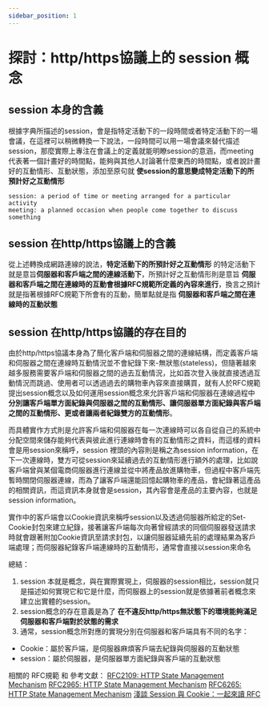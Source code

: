 ```yaml
---
sidebar_position: 1
---
```

#  探討：http/https協議上的 session 概念

## session 本身的含義

根據字典所描述的session，會是指特定活動下的一段時間或者特定活動下的一場會議，在這裡可以稍微轉換一下說法，一段時間可以用一場會議來替代描述session，那麼實際上專注在會議上的定義就能明瞭session的意涵，而meeting代表著一個計畫好的時間點，能夠與其他人討論著什麼東西的時間點，或者說計畫好的互動情形、互動狀態，添加至原句就 **使session的意思變成特定活動下的所預計好之互動情形** 
```
session: a period of time or meeting arranged for a particular activity
meeting: a planned occasion when people come together to discuss something
```

## session 在http/https協議上的含義
從上述轉換成網路連線的說法，**特定活動下的所預計好之互動情形** 的特定活動下就是意旨**伺服器和客戶端之間的連線活動下**，所預計好之互動情形則是意旨 **伺服器和客戶端之間在連線時的互動會根據RFC規範所定義的內容來進行**，換言之預計就是指著根據RFC規範下所會有的互動，簡單點就是指 **伺服器和客戶端之間在連線時的互動狀態**


## session 在http/https協議的存在目的
由於http/https協議本身為了簡化客戶端和伺服器之間的連線結構，而定義客戶端和伺服器之間在連線時互動情況並不會紀錄下來-無狀態(stateless)，但隨著越來越多服務需要客戶端和伺服器之間的過去互動情況，比如首次登入後就直接透過互動情況而跳過、使用者可以透過過去的購物車內容來直接購買，就有人於RFC規範提出session概念以及如何運用session概念來允許客戶端和伺服器在連線過程中 **分別讓客戶端單方面紀錄與伺服器之間的互動情形、讓伺服器單方面紀錄與客戶端之間的互動情形、更或者讓兩者紀錄雙方的互動情形**。

而具體實作方式則是允許客戶端和伺服器在每一次連線時可以各自從自己的系統中分配空間來儲存能夠代表與彼此進行連線時會有的互動情形之資料，而這樣的資料會是用session來稱呼，session 裡頭的內容則是稱之為session information，在下一次連線時，雙方可從session來延續過去的互動情形進行額外的處理，比如說客戶端曾與某個電商伺服器進行連線並從中將產品放進購物車，但過程中客戶端先暫時關閉伺服器連線，而為了讓客戶端還能回憶起購物車的產品，會紀錄著這產品的相關資訊，而這資訊本身就會是session，其內容會是產品的主要內容，也就是session information。

實作中的客戶端會以Cookie資訊來稱呼session以及透過伺服器所給定的Set-Cookie封包來建立紀錄，接著讓客戶端每次向著曾經請求的同個伺服器發送請求時就會跟著附加Cookie資訊至請求封包，以讓伺服器延續先前的處理結果為客戶端處理；而伺服器紀錄客戶端連線時的互動情形，通常會直接以session來命名


總結：
1. session 本就是概念，與在實際實現上，伺服器的session相比，session就只是描述如何實現它和它是什麼，而伺服器上的session就是依據著前者概念來建立出實體的session。
2. session概念的存在意義是為了 **在不違反http/https無狀態下的環境能夠滿足伺服器和客戶端對於狀態的需求**
3. 通常，session概念所對應的實現分別在伺服器和客戶端具有不同的名字：
  - Cookie：屬於客戶端，是伺服器麻煩客戶端去紀錄與伺服器的互動狀態
  - session：屬於伺服器，是伺服器單方面紀錄與客戶端的互動狀態


相關的 RFC規範 和 參考文獻：
[RFC2109: HTTP State Management Mechanism](https://tools.ietf.org/html/rfc2109)
[RFC2965: HTTP State Management Mechanism](https://tools.ietf.org/html/rfc2965)
[RFC6265: HTTP State Management Mechanism](https://tools.ietf.org/html/rfc6265)
[淺談 Session 與 Cookie：一起來讀 RFC](https://blog.huli.tw/2019/08/09/session-and-cookie-part2/)



